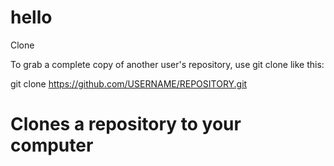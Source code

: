 # hello

Clone

To grab a complete copy of another user's repository, use git clone like this:

git clone https://github.com/USERNAME/REPOSITORY.git
# Clones a repository to your computer

